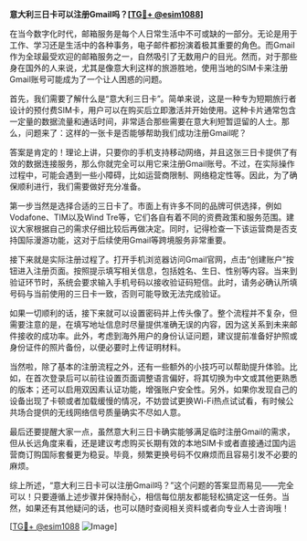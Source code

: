 **意大利三日卡可以注册Gmail吗？[[TG💪+ @esim1088](https://t.me/s/esim1088)]**

在当今数字化时代，邮箱服务是每个人日常生活中不可或缺的一部分。无论是用于工作、学习还是生活中的各种事务，电子邮件都扮演着极其重要的角色。而Gmail作为全球最受欢迎的邮箱服务之一，自然吸引了无数用户的目光。然而，对于那些身在国外的人来说，尤其是像意大利这样的旅游胜地，使用当地的SIM卡来注册Gmail账号可能成为了一个让人困惑的问题。

首先，我们需要了解什么是“意大利三日卡”。简单来说，这是一种专为短期旅行者设计的预付费SIM卡，用户可以在购买后立即激活并开始使用。这种卡片通常包含一定量的数据流量和通话时间，非常适合那些需要在意大利短暂逗留的人士。那么，问题来了：这样的一张卡是否能够帮助我们成功注册Gmail呢？

答案是肯定的！理论上讲，只要你的手机支持移动网络，并且这张三日卡提供了有效的数据连接服务，那么你就完全可以用它来注册Gmail账号。不过，在实际操作过程中，可能会遇到一些小障碍，比如运营商限制、网络稳定性等。因此，为了确保顺利进行，我们需要做好充分准备。

第一步当然是选择合适的三日卡了。市面上有许多不同的品牌可供选择，例如Vodafone、TIM以及Wind Tre等，它们各自有着不同的资费政策和服务范围。建议大家根据自己的需求仔细比较后再做决定。同时，记得检查一下该运营商是否支持国际漫游功能，这对于后续使用Gmail等跨境服务非常重要。

接下来就是实际注册过程了。打开手机浏览器访问Gmail官网，点击“创建账户”按钮进入注册页面。按照提示填写相关信息，包括姓名、生日、性别等内容。当来到验证环节时，系统会要求输入手机号码以接收验证码短信。此时，请务必确认所填号码与当前使用的三日卡一致，否则可能导致无法完成验证。

如果一切顺利的话，接下来就可以设置密码并上传头像了。整个流程并不复杂，但需要注意的是，在填写地址信息时尽量提供准确无误的内容，因为这关系到未来邮件接收的成功率。此外，考虑到海外用户的身份认证问题，建议提前准备好护照或身份证件的照片备份，以便必要时上传证明材料。

当然啦，除了基本的注册流程之外，还有一些额外的小技巧可以帮助提升体验。比如，在首次登录后可以前往设置页面调整语言偏好，将其切换为中文或其他更熟悉的版本；还可以启用双因素认证功能，增强账户安全性。另外，如果你发现自己的设备出现了卡顿或者加载缓慢的情况，不妨尝试更换Wi-Fi热点试试看，有时候公共场合提供的无线网络信号质量确实不尽如人意。

最后还要提醒大家一点，虽然意大利三日卡确实能够满足临时注册Gmail的需求，但从长远角度来看，还是建议考虑购买长期有效的本地SIM卡或者直接通过国内运营商订购国际套餐更为稳妥。毕竟，频繁更换号码不仅麻烦而且容易引发不必要的麻烦。

综上所述，“意大利三日卡可以注册Gmail吗？”这个问题的答案显而易见——完全可以！只要遵循上述步骤并保持耐心，相信每位朋友都能轻松搞定这一任务。当然，如果还有其他疑问的话，也可以随时查阅相关资料或者向专业人士咨询哦！

[[TG💪+ @esim1088](https://t.me/s/esim1088) ![Image](https://i.postimg.cc/4NQfJmqS/Snipaste-2025-05-13-00-14-12.png)]